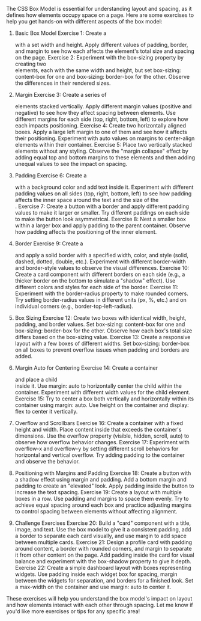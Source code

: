 The CSS Box Model is essential for understanding layout and spacing, as it defines how elements occupy space on a page. Here are some exercises to help you get hands-on with different aspects of the box model:

1. Basic Box Model
   Exercise 1: Create a <div> with a set width and height. Apply different values of padding, border, and margin to see how each affects the element's total size and spacing on the page.
   Exercise 2: Experiment with the box-sizing property by creating two <div> elements, each with the same width and height, but set box-sizing: content-box for one and box-sizing: border-box for the other. Observe the differences in their rendered sizes.

2. Margin
   Exercise 3: Create a series of <div> elements stacked vertically. Apply different margin values (positive and negative) to see how they affect spacing between elements. Use different margins for each side (top, right, bottom, left) to explore how each impacts positioning.
   Exercise 4: Create two horizontally aligned boxes. Apply a large left margin to one of them and see how it affects their positioning. Experiment with auto values on margins to center-align elements within their container.
   Exercise 5: Place two vertically stacked elements without any styling. Observe the "margin collapse" effect by adding equal top and bottom margins to these elements and then adding unequal values to see the impact on spacing.

3. Padding
   Exercise 6: Create a <div> with a background color and add text inside it. Experiment with different padding values on all sides (top, right, bottom, left) to see how padding affects the inner space around the text and the size of the <div>.
   Exercise 7: Create a button with a border and apply different padding values to make it larger or smaller. Try different paddings on each side to make the button look asymmetrical.
   Exercise 8: Nest a smaller box within a larger box and apply padding to the parent container. Observe how padding affects the positioning of the inner element.

4. Border
   Exercise 9: Create a <div> and apply a solid border with a specified width, color, and style (solid, dashed, dotted, double, etc.). Experiment with different border-width and border-style values to observe the visual differences.
   Exercise 10: Create a card component with different borders on each side (e.g., a thicker border on the bottom to simulate a "shadow" effect). Use different colors and styles for each side of the border.
   Exercise 11: Experiment with the border-radius property to make rounded corners. Try setting border-radius values in different units (px, %, etc.) and on individual corners (e.g., border-top-left-radius).

5. Box Sizing
   Exercise 12: Create two boxes with identical width, height, padding, and border values. Set box-sizing: content-box for one and box-sizing: border-box for the other. Observe how each box's total size differs based on the box-sizing value.
   Exercise 13: Create a responsive layout with a few boxes of different widths. Set box-sizing: border-box on all boxes to prevent overflow issues when padding and borders are added.

6. Margin Auto for Centering
   Exercise 14: Create a container <div> and place a child <div> inside it. Use margin: auto to horizontally center the child within the container. Experiment with different width values for the child element.
   Exercise 15: Try to center a box both vertically and horizontally within its container using margin: auto. Use height on the container and display: flex to center it vertically.

7. Overflow and Scrollbars
   Exercise 16: Create a container with a fixed height and width. Place content inside that exceeds the container's dimensions. Use the overflow property (visible, hidden, scroll, auto) to observe how overflow behavior changes.
   Exercise 17: Experiment with overflow-x and overflow-y by setting different scroll behaviors for horizontal and vertical overflow. Try adding padding to the container and observe the behavior.

8. Positioning with Margins and Padding
   Exercise 18: Create a button with a shadow effect using margin and padding. Add a bottom margin and padding to create an "elevated" look. Apply padding inside the button to increase the text spacing.
   Exercise 19: Create a layout with multiple boxes in a row. Use padding and margins to space them evenly. Try to achieve equal spacing around each box and practice adjusting margins to control spacing between elements without affecting alignment.

9. Challenge Exercises
   Exercise 20: Build a "card" component with a title, image, and text. Use the box model to give it a consistent padding, add a border to separate each card visually, and use margin to add space between multiple cards.
   Exercise 21: Design a profile card with padding around content, a border with rounded corners, and margin to separate it from other content on the page. Add padding inside the card for visual balance and experiment with the box-shadow property to give it depth.
   Exercise 22: Create a simple dashboard layout with boxes representing widgets. Use padding inside each widget box for spacing, margin between the widgets for separation, and borders for a finished look. Set a max-width on the container and use margin: auto to center it.

These exercises will help you understand the box model's impact on layout and how elements interact with each other through spacing. Let me know if you'd like more exercises or tips for any specific area!
